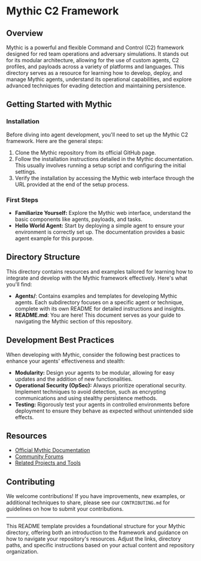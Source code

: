 # Mythic C2 Framework

## Overview

Mythic is a powerful and flexible Command and Control (C2) framework designed for red team operations and adversary simulations. It stands out for its modular architecture, allowing for the use of custom agents, C2 profiles, and payloads across a variety of platforms and languages. This directory serves as a resource for learning how to develop, deploy, and manage Mythic agents, understand its operational capabilities, and explore advanced techniques for evading detection and maintaining persistence.

## Getting Started with Mythic

### Installation

Before diving into agent development, you'll need to set up the Mythic C2 framework. Here are the general steps:

1. Clone the Mythic repository from its official GitHub page.
2. Follow the installation instructions detailed in the Mythic documentation. This usually involves running a setup script and configuring the initial settings.
3. Verify the installation by accessing the Mythic web interface through the URL provided at the end of the setup process.

### First Steps

- **Familiarize Yourself:** Explore the Mythic web interface, understand the basic components like agents, payloads, and tasks.
- **Hello World Agent:** Start by deploying a simple agent to ensure your environment is correctly set up. The documentation provides a basic agent example for this purpose.

## Directory Structure

This directory contains resources and examples tailored for learning how to integrate and develop with the Mythic framework effectively. Here's what you'll find:

- **Agents/**: Contains examples and templates for developing Mythic agents. Each subdirectory focuses on a specific agent or technique, complete with its own README for detailed instructions and insights.
- **README.md**: You are here! This document serves as your guide to navigating the Mythic section of this repository.

## Development Best Practices

When developing with Mythic, consider the following best practices to enhance your agents' effectiveness and stealth:

- **Modularity:** Design your agents to be modular, allowing for easy updates and the addition of new functionalities.
- **Operational Security (OpSec):** Always prioritize operational security. Implement techniques to avoid detection, such as encrypting communications and using stealthy persistence methods.
- **Testing:** Rigorously test your agents in controlled environments before deployment to ensure they behave as expected without unintended side effects.

## Resources

- [Official Mythic Documentation](https://docs.mythic-c2.net/)
- [Community Forums](https://example.com/mythic/forums)
- [Related Projects and Tools](https://example.com/mythic/tools)

## Contributing

We welcome contributions! If you have improvements, new examples, or additional techniques to share, please see our `CONTRIBUTING.md` for guidelines on how to submit your contributions.

---

This README template provides a foundational structure for your Mythic directory, offering both an introduction to the framework and guidance on how to navigate your repository's resources. Adjust the links, directory paths, and specific instructions based on your actual content and repository organization.